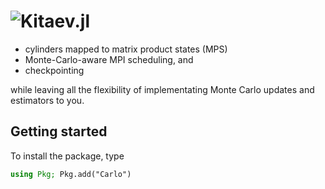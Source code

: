 # ![Kitaev.jl](docs/header.svg)
<!-- [![Docs dev](https://img.shields.io/badge/docs-latest-blue.svg)](https://lukas.weber.science/Carlo.jl/dev/)
[![Docs stable](https://img.shields.io/badge/docs-stable-blue.svg)](https://lukas.weber.science/Carlo.jl/stable/)
[![CI](https://github.com/lukas-weber/Carlo.jl/workflows/CI/badge.svg)](https://github.com/lukas-weber/Carlo.jl/actions)
[![codecov](https://codecov.io/gh/lukas-weber/Carlo.jl/branch/main/graph/badge.svg?token=AI8CPOGKXF)](https://codecov.io/gh/lukas-weber/Carlo.jl) -->

<!-- Kitaev is framework for developing high-performance tensor networks simulations for Kitaev honeycomb models as well as its variants --> 

* cylinders mapped to matrix product states (MPS)
* Monte-Carlo-aware MPI scheduling, and
* checkpointing

while leaving all the flexibility of implementating Monte Carlo updates and estimators to you.


## Getting started

To install the package, type

```julia
using Pkg; Pkg.add("Carlo")
```

<!-- The package itself does not include Monte Carlo algorithms. The quickest way to see how to implement one yourself is to check out the reference implementation for the [Ising](https://github.com/lukas-weber/Ising.jl) model.
For a state-of-the-art Monte Carlo code, take a look at [StochasticSeriesExpansion.jl](https://github.com/lukas-weber/StochasticSeriesExpansion.jl). -->